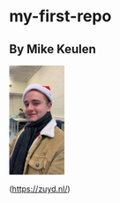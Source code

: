 # my-first-repo
## By Mike Keulen

<img src="img/Kerstman.jpg" width="100" alt="Kerstman" />
                                              
(https://zuyd.nl/)
